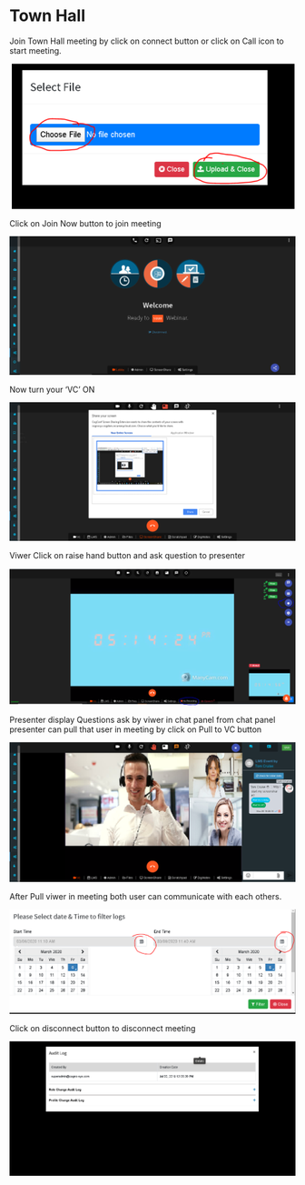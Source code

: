 # Town Hall

Join Town Hall meeting by click on connect button or click on Call icon to start meeting.

![](../../.gitbook/assets/image%20%28271%29.png)

Click on Join Now button to join meeting

![](../../.gitbook/assets/image%20%28265%29.png)

Now turn your ‘VC’ ON

![](../../.gitbook/assets/image%20%28164%29.png)

Viwer Click on raise hand button and ask question to presenter

![](../../.gitbook/assets/image%20%2820%29.png)

Presenter display Questions ask by viwer in chat panel from chat panel presenter can pull that user in meeting by click on Pull to VC button

![](../../.gitbook/assets/image%20%28268%29.png)

After Pull viwer in meeting both user can communicate with each others.

![](../../.gitbook/assets/image%20%28227%29.png)

Click on disconnect button to disconnect meeting

![](../../.gitbook/assets/image%20%28237%29.png)

